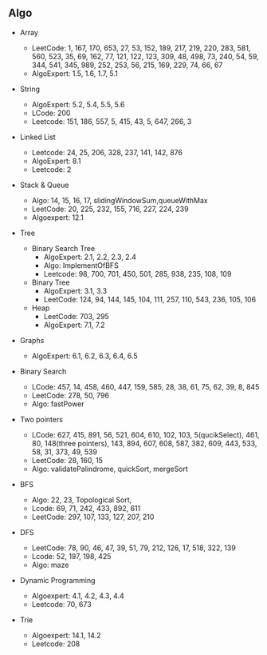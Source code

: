 ## Algo

- Array

  - LeetCode: 1, 167, 170, 653, 27, 53, 152, 189, 217, 219, 220, 283, 581, 560, 523, 35, 69, 162, 77, 121, 122, 123, 309, 48, 498, 73, 240, 54, 59, 344, 541, 345, 989, 252, 253, 56, 215, 169, 229, 74, 66, 67
  - AlgoExpert: 1.5, 1.6, 1.7, 5.1

- String

  - AlgoExpert: 5.2, 5.4, 5.5, 5.6
  - LCode: 200
  - Leetcode: 151, 186, 557, 5, 415, 43, 5, 647, 266, 3

- Linked List

  - Leetcode: 24, 25, 206, 328, 237, 141, 142, 876
  - AlgoExpert: 8.1
  - Leetcode: 2

- Stack & Queue

  - Algo: 14, 15, 16, 17, slidingWindowSum,queueWithMax
  - LeetCode: 20, 225, 232, 155, 716, 227, 224, 239
  - Algoexpert: 12.1

- Tree

  - Binary Search Tree
    - AlgoExpert: 2.1, 2.2, 2.3, 2.4
    - Algo: ImplementOfBFS
    - Leetcode: 98, 700, 701, 450, 501, 285, 938, 235, 108, 109
  - Binary Tree
    - AlgoExpert: 3.1, 3.3
    - LeetCode: 124, 94, 144, 145, 104, 111, 257, 110, 543, 236, 105, 106
  - Heap
    - LeetCode: 703, 295
    - AlgoExpert: 7.1, 7.2

- Graphs
  - AlgoExpert: 6.1, 6.2, 6.3, 6.4, 6.5

* Binary Search

  - LCode: 457, 14, 458, 460, 447, 159, 585, 28, 38, 61, 75, 62, 39, 8, 845
  - LeetCode: 278, 50, 796
  - Algo: fastPower

* Two pointers

  - LCode: 627, 415, 891, 56, 521, 604, 610, 102, 103, 5(qucikSelect), 461, 80, 148(three pointers), 143, 894, 607, 608, 587, 382, 609, 443, 533, 58, 31, 373, 49, 539
  - LeetCode: 28, 160, 15
  - Algo: validatePalindrome, quickSort, mergeSort

* BFS

  - Algo: 22, 23, Topological Sort,
  - Lcode: 69, 71, 242, 433, 892, 611
  - LeetCode: 297, 107, 133, 127, 207, 210

* DFS

  - LeetCode: 78, 90, 46, 47, 39, 51, 79, 212, 126, 17, 518, 322, 139
  - Lcode: 52, 197, 198, 425
  - Algo: maze

* Dynamic Programming

  - Algoexpert: 4.1, 4.2, 4.3, 4.4
  - Leetcode: 70, 673

* Trie
  - Algoexpert: 14.1, 14.2
  - Leetcode: 208
